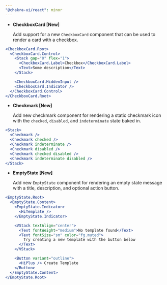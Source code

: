```yaml
---
"@chakra-ui/react": minor
---
```


- **CheckboxCard [New]**

  Add support for a new `CheckboxCard` component that can be used to render a
  card with a checkbox.

```jsx
<CheckboxCard.Root>
  <CheckboxCard.Control>
    <Stack gap="0" flex="1">
      <CheckboxCard.Label>Checkbox</CheckboxCard.Label>
      <Text>Some description</Text>
    </Stack>

    <CheckboxCard.HiddenInput />
    <CheckboxCard.Indicator />
  </CheckboxCard.Control>
</CheckboxCard.Root>
```

- **Checkmark [New]**

  Add new checkmark component for rendering a static checkmark icon with the
  `checked`, `disabled`, and `indeterminate` state baked in.

```jsx
<Stack>
  <Checkmark />
  <Checkmark checked />
  <Checkmark indeterminate />
  <Checkmark disabled />
  <Checkmark checked disabled />
  <Checkmark indeterminate disabled />
</Stack>
```

- **EmptyState [New]**

  Add new `EmptyState` component for rendering an empty state message with a
  title, description, and optional action button.

```jsx
<EmptyState.Root>
  <EmptyState.Content>
    <EmptyState.Indicator>
      <HiTemplate />
    </EmptyState.Indicator>

    <VStack textAlign="center">
      <Text fontWeight="medium">No template found</Text>
      <Text fontSize="sm" color="fg.muted">
        Try creating a new template with the button below
      </Text>
    </VStack>

    <Button variant="outline">
      <HiPlus /> Create Template
    </Button>
  </EmptyState.Content>
</EmptyState.Root>
```
